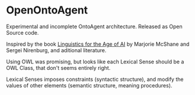 # OpenOntoAgent
Experimental and incomplete OntoAgent architecture. Released as Open Source code.


Inspired by the book [Linguistics for the Age of AI](https://mitpress.mit.edu/books/linguistics-age-ai) by Marjorie McShane and Sergei Nirenburg, and aditional literature.


Using OWL was promising, but looks like each Lexical Sense should be a OWL Class, that don't seems entirely right.

Lexical Senses imposes constraints (syntactic structure), and modify the values of other elements (semantic structure, meaning procedures).
